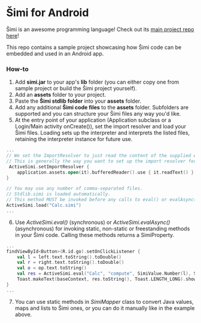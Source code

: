 # Šimi for Android

Šimi is an awesome programming language! Check out its [main project repo here](https://github.com/globulus/simi)!

This repo contains a sample project showcasing how Šimi code can be embedded and used in an Android app.

### How-to

1. Add **simi.jar** to your app's **lib** folder (you can either copy one from sample project or build the Šimi project yourself).
2. Add an **assets** folder to your project.
3. Paste the **Šimi stdlib folder** into your **assets** folder.
4. Add any additional **Šimi code files** to the **assets** folder. Subfolders are supported and you can structure your Šimi files any way you'd like.
5. At the entry point of your application (Application subclass or a Login/Main activity onCreate()), set the import resolver and load your Šimi files. Loading sets up the interpreter and interprets the listed files, retaining the interpreter instance for future use.
```kotlin
...
// We set the ImportResolver to just read the content of the supplied Assets file.
// This is generally the way you want to set up the import resolver for Android.
 ActiveSimi.setImportResolver {
    application.assets.open(it).bufferedReader().use { it.readText() }
}

// You may use any number of comma-separated files.
// Stdlib.simi is loaded automatically.
// This method MUST be invoked before any calls to eval() or evalAsync().
ActiveSimi.load("Calc.simi")
...
```
6. Use *ActiveSimi.eval()* (synchronous) or *ActiveSimi.evalAsync()* (asynchronous) for invoking static, non-static or freestanding methods in your Šimi code. Calling these methods returns a SimiProperty.
```kotlin
...
findViewById<Button>(R.id.go).setOnClickListener {
    val l = left.text.toString().toDouble()
    val r = right.text.toString().toDouble()
    val o = op.text.toString()
    val res = ActiveSimi.eval("Calc", "compute", SimiValue.Number(l), SimiValue.String(o), SimiValue.Number(r))
    Toast.makeText(baseContext, res.toString(), Toast.LENGTH_LONG).show()
}
...
```
7. You can use static methods in *SimiMapper* class to convert Java values, maps and lists to Šimi ones, or you can do it manually like in the example above.
